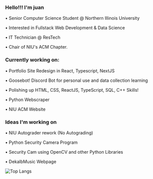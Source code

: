 ### Hello!!! I'm juan 
<p> • Senior Computer Science Student @ Northern Illinois University </p>
<p> • Interested in Fullstack Web Development & Data Science </p>
<p> • IT Technician @ ResTech </p>
<p> • Chair of NIU's ACM Chapter. </p>

### Currently working on: 
<p> • Portfolio Site Redesign in React, Typescript, NextJS </p>
<p> • Goosebot! Discord Bot for personal use and data collection learning </p>
<p> • Polishing up HTML, CSS, ReactJS, TypeScript, SQL, C++ Skills! </p>
<p> • Python Webscraper </p>
<p> • NIU ACM Website </p>

### Ideas I'm working on
<p> • NIU Autograder rework (No Autograding) </p>
<p> • Python Security Camera Program </p>
<p> • Security Cam using OpenCV and other Python Libraries </p>
<p> • DekalbMusic Webpage </p>

![Top Langs](https://github-readme-stats.vercel.app/api/top-langs/?username=JuanLopez2004&hide_progress=true&hide=php&theme=dark)
